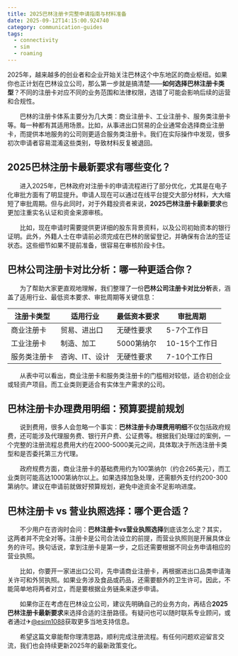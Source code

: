 ```yaml
---
title: 2025巴林注册卡完整申请指南与材料准备
date: 2025-09-12T14:15:00.924740
category: communication-guides
tags:
  - connectivity
  - sim
  - roaming
---
```


2025年，越来越多的创业者和企业开始关注巴林这个中东地区的商业枢纽。如果你也正计划在巴林设立公司，那么第一步就是搞清楚——**如何选择巴林注册卡类型**？不同的注册卡对应不同的业务范围和法律权限，选错了可能会影响后续的运营和合规性。

　　巴林的注册卡体系主要分为几大类：商业注册卡、工业注册卡、服务类注册卡等。每一种都有其适用场景。比如，从事进出口贸易的企业通常会选择商业注册卡，而提供本地服务的公司则更适合服务类注册卡。我们在实际操作中发现，很多初次申请者容易混淆这些类别，导致材料反复被退回。

## 2025巴林注册卡最新要求有哪些变化？

　　进入2025年，巴林政府对注册卡的申请流程进行了部分优化，尤其是在电子化审批方面有了明显提升。申请人现在可以通过在线平台提交大部分材料，大大缩短了审批周期。但与此同时，对于外籍投资者来说，**2025巴林注册卡最新要求**也更加注重实名认证和资金来源审核。

　　比如，现在申请时需要提供更详细的股东背景资料，以及公司初始资本的银行证明。此外，外籍人士在申请前必须完成在巴林的居留登记，并确保有合法的签证状态。这些细节如果不提前准备，很容易在审核阶段卡住。

## 巴林公司注册卡对比分析：哪一种更适合你？

　　为了帮助大家更直观地理解，我们整理了一份**巴林公司注册卡对比分析**表，涵盖了适用行业、最低资本要求、审批周期等关键信息：

| 注册卡类型 | 适用行业 | 最低资本要求 | 审批周期 |
|------------|-----------|----------------|------------|
| 商业注册卡 | 贸易、进出口 | 无硬性要求 | 5-7个工作日 |
| 工业注册卡 | 制造、加工 | 5000第纳尔 | 10-15个工作日 |
| 服务类注册卡 | 咨询、IT、设计 | 无硬性要求 | 7-10个工作日 |

　　从表中可以看出，商业注册卡和服务类注册卡的门槛相对较低，适合初创企业或轻资产项目。而工业类则更适合有实体生产需求的公司。

## 巴林注册卡办理费用明细：预算要提前规划

　　说到费用，很多人会忽略一个事实：**巴林注册卡办理费用明细**不仅包括政府规费，还可能涉及代理服务费、银行开户费、公证费等。根据我们处理过的案例，一个完整的注册流程总费用大约在2000-5000美元之间，具体取决于所选注册卡类型和是否委托第三方代理。

　　政府规费方面，商业注册卡的基础费用约为100第纳尔（约合265美元），而工业类则可能高达1000第纳尔以上。如果选择加急处理，还需额外支付约200-300第纳尔。建议在申请前就做好预算规划，避免中途资金不足影响进度。

## 巴林注册卡 vs 营业执照选择：哪个更合适？

　　不少用户在咨询时会问：**巴林注册卡vs营业执照选择**到底该怎么定？其实，这两者并不完全对等。注册卡是公司合法设立的前提，而营业执照则是开展具体业务的许可。换句话说，拿到注册卡是第一步，之后还需要根据不同业务申请相应的营业执照。

　　比如，你要开一家进出口公司，先申请商业注册卡，再根据进出口品类申请海关许可和外贸执照。如果业务涉及食品或药品，还需要额外的卫生许可。因此，不能简单地将两者对立，而是要根据业务链条来逐步申请。

　　如果你正在考虑在巴林设立公司，建议先明确自己的业务方向，再结合**2025巴林注册卡最新要求**来选择合适的注册路径。有疑问也可以随时联系专业顾问，或者通过✈[@esim1088](https://t.me/s/esim1088)获取更多当地支持信息。

　　希望这篇文章能帮你理清思路，顺利完成注册流程。有任何问题欢迎留言交流，我们也会持续更新2025年的最新政策变化。